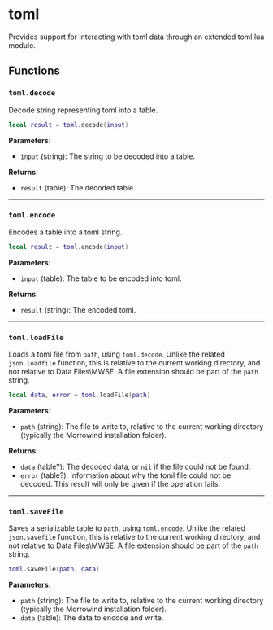 # toml
<div class="search_terms" style="display: none">toml</div>

<!---
	This file is autogenerated. Do not edit this file manually. Your changes will be ignored.
	More information: https://github.com/MWSE/MWSE/tree/master/docs
-->

Provides support for interacting with toml data through an extended toml.lua module.

## Functions

### `toml.decode`
<div class="search_terms" style="display: none">decode</div>

Decode string representing toml into a table.

```lua
local result = toml.decode(input)
```

**Parameters**:

* `input` (string): The string to be decoded into a table.

**Returns**:

* `result` (table): The decoded table.

***

### `toml.encode`
<div class="search_terms" style="display: none">encode</div>

Encodes a table into a toml string.

```lua
local result = toml.encode(input)
```

**Parameters**:

* `input` (table): The table to be encoded into toml.

**Returns**:

* `result` (string): The encoded toml.

***

### `toml.loadFile`
<div class="search_terms" style="display: none">loadfile</div>

Loads a toml file from `path`, using `toml.decode`. Unlike the related `json.loadfile` function, this is relative to the current working directory, and not relative to Data Files\MWSE. A file extension should be part of the `path` string.

```lua
local data, error = toml.loadFile(path)
```

**Parameters**:

* `path` (string): The file to write to, relative to the current working directory (typically the Morrowind installation folder).

**Returns**:

* `data` (table?): The decoded data, or `nil` if the file could not be found.
* `error` (table?): Information about why the toml file could not be decoded. This result will only be given if the operation fails.

***

### `toml.saveFile`
<div class="search_terms" style="display: none">savefile</div>

Saves a serializable table to `path`, using `toml.encode`. Unlike the related `json.savefile` function, this is relative to the current working directory, and not relative to Data Files\MWSE. A file extension should be part of the `path` string.

```lua
toml.saveFile(path, data)
```

**Parameters**:

* `path` (string): The file to write to, relative to the current working directory (typically the Morrowind installation folder).
* `data` (table): The data to encode and write.

